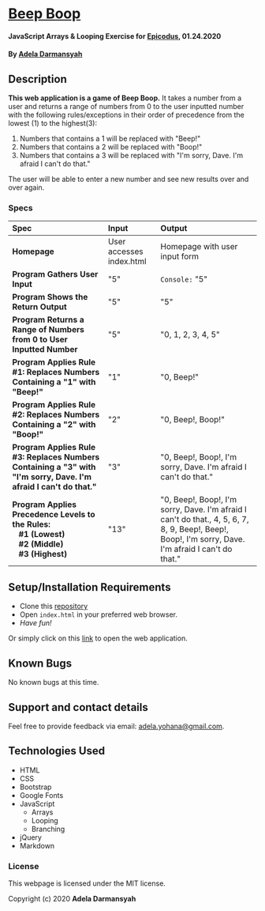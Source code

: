 # [Beep Boop](https://github.com/ayohana/beep-boop.git/)

#### JavaScript Arrays & Looping Exercise for [Epicodus](https://www.epicodus.com/), 01.24.2020

#### By [**Adela Darmansyah**](https://ayohana.github.io/portfolio/)

## Description

**This web application is a game of Beep Boop.** It takes a number from a user and returns a range of numbers from 0 to the user inputted number with the following rules/exceptions in their order of precedence from the lowest (1) to the highest(3):

1. Numbers that contains a 1 will be replaced with "Beep!"
2. Numbers that contains a 2 will be replaced with "Boop!"
3. Numbers that contains a 3 will be replaced with "I'm sorry, Dave. I'm afraid I can't do that."

The user will be able to enter a new number and see new results over and over again.

### Specs
| Spec | Input | Output |
| :-------------     | :------------- | :------------- |
| **Homepage** | User accesses index.html | Homepage with user input form |
| **Program Gathers User Input** | "5" | `Console:` "5" |
| **Program Shows the Return Output** | "5" | "5" |
| **Program Returns a Range of Numbers from 0 to User Inputted Number**| "5" | "0, 1, 2, 3, 4, 5" |
| **Program Applies Rule #1: Replaces Numbers Containing a "1" with "Beep!"**| "1" | "0, Beep!" |
| **Program Applies Rule #2: Replaces Numbers Containing a "2" with "Boop!"**| "2" | "0, Beep!, Boop!" |
| **Program Applies Rule #3: Replaces Numbers Containing a "3" with "I'm sorry, Dave. I'm afraid I can't do that."**| "3" | "0, Beep!, Boop!, I'm sorry, Dave. I'm afraid I can't do that." |
| **Program Applies Precedence Levels to the Rules: <br> &nbsp;&nbsp; #1 (Lowest) <br> &nbsp;&nbsp; #2 (Middle) <br> &nbsp;&nbsp; #3 (Highest)**| "13" | "0, Beep!, Boop!, I'm sorry, Dave. I'm afraid I can't do that., 4, 5, 6, 7, 8, 9, Beep!, Beep!, Boop!, I'm sorry, Dave. I'm afraid I can't do that." |

## Setup/Installation Requirements

* Clone this [repository](https://github.com/ayohana/beep-boop.git/)
* Open `index.html` in your preferred web browser.
* _Have fun!_

Or simply click on this [link](https://ayohana.github.io/beep-boop/) to open the web application.

## Known Bugs

No known bugs at this time.

## Support and contact details

Feel free to provide feedback via email: adela.yohana@gmail.com.

## Technologies Used

* HTML
* CSS
* Bootstrap
* Google Fonts
* JavaScript
  - Arrays
  - Looping
  - Branching
* jQuery
* Markdown

### License

This webpage is licensed under the MIT license.

Copyright (c) 2020 **Adela Darmansyah**
